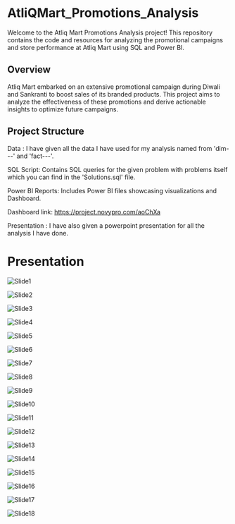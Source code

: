 # AtliQMart_Promotions_Analysis

Welcome to the Atliq Mart Promotions Analysis project! This repository contains the code and resources for analyzing the promotional campaigns and store performance at Atliq Mart using SQL and Power BI.

## Overview

Atliq Mart embarked on an extensive promotional campaign during Diwali and Sankranti to boost sales of its branded products. This project aims to analyze the effectiveness of these promotions and derive actionable insights to optimize future campaigns.

## Project Structure

Data : I have given all the data I have used for my analysis named from 'dim---' and 'fact---'.

SQL Script: Contains SQL queries for the given problem with problems itself which you can find in the 'Solutions.sql' file.

Power BI Reports:  Includes Power BI files showcasing visualizations and Dashboard.

Dashboard link: https://project.novypro.com/aoChXa

Presentation : I have also given a powerpoint presentation for all the analysis I have done.

# Presentation

![Slide1](https://github.com/Pawan-Paul/AtliQMart_analysis/assets/144881105/2eb56580-a4db-4a26-910d-1a2af66240bb)

![Slide2](https://github.com/Pawan-Paul/AtliQMart_analysis/assets/144881105/f1508b9c-7344-4750-ab9f-ca5925d7c0f8)

![Slide3](https://github.com/Pawan-Paul/AtliQMart_analysis/assets/144881105/de02790d-0f70-4e21-b44d-6ed08de3e530)

![Slide4](https://github.com/Pawan-Paul/AtliQMart_analysis/assets/144881105/4750a1a8-504c-4804-9ab3-6ba03e93edbf)

![Slide5](https://github.com/Pawan-Paul/AtliQMart_analysis/assets/144881105/5e664809-878a-4a11-a048-96d5973f5616)

![Slide6](https://github.com/Pawan-Paul/AtliQMart_analysis/assets/144881105/157b2a1d-2aa4-4cbf-b142-7f31968ba879)

![Slide7](https://github.com/Pawan-Paul/AtliQMart_analysis/assets/144881105/f1fef12e-8959-4d45-a484-968ef804b727)

![Slide8](https://github.com/Pawan-Paul/AtliQMart_analysis/assets/144881105/6b378cb8-7052-4c4d-90af-bdf38228cf8f)

![Slide9](https://github.com/Pawan-Paul/AtliQMart_analysis/assets/144881105/9c27b57f-c2c5-4cc6-b655-d11ac72d395c)

![Slide10](https://github.com/Pawan-Paul/AtliQMart_analysis/assets/144881105/b0243e2c-1f51-41cb-9a2d-df4a5e8ab95c)

![Slide11](https://github.com/Pawan-Paul/AtliQMart_analysis/assets/144881105/b048df59-1499-46d8-8684-02a833d47c4a)

![Slide12](https://github.com/Pawan-Paul/AtliQMart_analysis/assets/144881105/25b05b58-5ea8-44a5-9b72-4c183910d521)

![Slide13](https://github.com/Pawan-Paul/AtliQMart_analysis/assets/144881105/b851d9cf-94a5-4e8c-80ea-291c37766153)

![Slide14](https://github.com/Pawan-Paul/AtliQMart_analysis/assets/144881105/a45aa291-4419-40d9-90b7-3ea6d4f04bb8)

![Slide15](https://github.com/Pawan-Paul/AtliQMart_analysis/assets/144881105/28a5ea32-e6ce-441c-a3c4-7f8a51743da3)

![Slide16](https://github.com/Pawan-Paul/AtliQMart_analysis/assets/144881105/cc343cf1-88f2-47a5-bc75-1e0f112ecdf0)

![Slide17](https://github.com/Pawan-Paul/AtliQMart_analysis/assets/144881105/f0b9ad4c-4f25-4cc7-b9a1-8e5b6ca28eb0)

![Slide18](https://github.com/Pawan-Paul/AtliQMart_analysis/assets/144881105/2c4b5845-8205-4728-993b-157658c51e3e)




